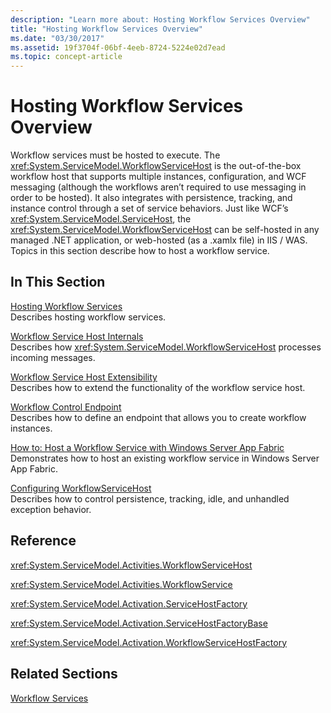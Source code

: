 ```yaml
---
description: "Learn more about: Hosting Workflow Services Overview"
title: "Hosting Workflow Services Overview"
ms.date: "03/30/2017"
ms.assetid: 19f3704f-06bf-4eeb-8724-5224e02d7ead
ms.topic: concept-article
---
```

# Hosting Workflow Services Overview

Workflow services must be hosted to execute. The <xref:System.ServiceModel.WorkflowServiceHost> is the out-of-the-box workflow host that supports multiple instances, configuration, and WCF messaging (although the workflows aren’t required to use messaging in order to be hosted).  It also integrates with persistence, tracking, and instance control through a set of service behaviors.  Just like WCF’s <xref:System.ServiceModel.ServiceHost>, the <xref:System.ServiceModel.WorkflowServiceHost> can be self-hosted in any managed .NET application, or web-hosted (as a .xamlx file) in IIS / WAS.  Topics in this section describe how to host a workflow service.  
  
## In This Section  

 [Hosting Workflow Services](hosting-workflow-services.md)  
 Describes hosting workflow services.  
  
 [Workflow Service Host Internals](workflow-service-host-internals.md)  
 Describes how <xref:System.ServiceModel.WorkflowServiceHost> processes incoming messages.  
  
 [Workflow Service Host Extensibility](workflow-service-host-extensibility.md)  
 Describes how to extend the functionality of the workflow service host.  
  
 [Workflow Control Endpoint](workflow-control-endpoint.md)  
 Describes how to define an endpoint that allows you to create workflow instances.
  
 [How to: Host a Workflow Service with Windows Server App Fabric](how-to-host-a-workflow-service-with-windows-server-app-fabric.md)  
 Demonstrates how to host an existing workflow service in Windows Server App Fabric.  
  
 [Configuring WorkflowServiceHost](configuring-workflowservicehost.md)  
 Describes how to control persistence, tracking, idle, and unhandled exception behavior.  
  
## Reference  

 <xref:System.ServiceModel.Activities.WorkflowServiceHost>  
  
 <xref:System.ServiceModel.Activities.WorkflowService>  
  
 <xref:System.ServiceModel.Activation.ServiceHostFactory>  
  
 <xref:System.ServiceModel.Activation.ServiceHostFactoryBase>  
  
 <xref:System.ServiceModel.Activation.WorkflowServiceHostFactory>  
  
## Related Sections  

 [Workflow Services](workflow-services.md)
